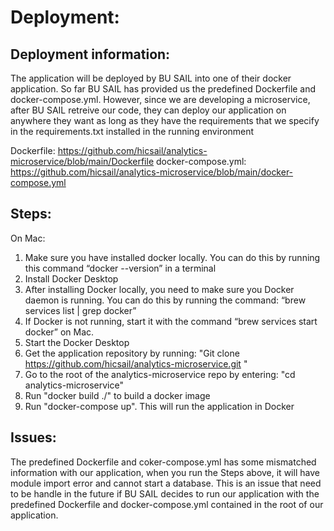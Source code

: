 # Deployment:

## Deployment information:
The application will be deployed by BU SAIL into one of their docker application. So far BU SAIL has provided us the predefined
Dockerfile and docker-compose.yml. However, since we are developing a microservice, after BU SAIL retreive our code, they can deploy
our application on anywhere they want as long as they have the requirements that we specify in the requirements.txt installed in the running environment

Dockerfile: https://github.com/hicsail/analytics-microservice/blob/main/Dockerfile
docker-compose.yml: https://github.com/hicsail/analytics-microservice/blob/main/docker-compose.yml



## Steps:
On Mac:
1. Make sure you have installed docker locally. You can do this by running this command “docker --version” in a terminal
2. Install Docker Desktop
3. After installing Docker locally, you need to make sure you Docker daemon is running. You can do this by running the command: 
“brew services list | grep docker”
4. If Docker is not running, start it with the command “brew services start docker” on Mac.
5. Start the Docker Desktop
6. Get the application repository by running: "Git clone https://github.com/hicsail/analytics-microservice.git "
7. Go to the root of the analytics-microservice repo by entering: "cd analytics-microservice"
8. Run "docker build ./" to build a docker image
9. Run "docker-compose up". This will run the application in Docker



## Issues:
The predefined Dockerfile and coker-compose.yml has some mismatched information with our application, when you run the Steps above, 
it will have module import error and cannot start a database. This is an issue that need to be handle in the future if BU SAIL decides
to run our application with the predefined Dockerfile and docker-compose.yml contained in the root of our application.